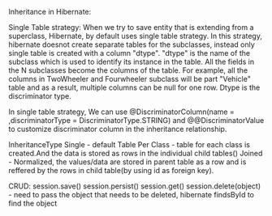 
Inheritance in Hibernate:

Single Table strategy:
When we try to save entity that is extending from a superclass, Hibernate, by default uses single table strategy. In this strategy, hibernate doesnot create separate tables for the subclasses, instead only single table is created with a column "dtype". "dtype" is the name of the subclass which is used to identify its instance in the table. All the fields in the N subclasses become the columns of the table. For example, all the columns in TwoWheeler and Fourwheeler subclass will be part "Vehicle" table and as a result, multiple columns can be null for one row. Dtype is the discriminator type.

In single table strategy, We can use @DiscriminatorColumn(name = ,discriminatorType = DiscriminatorType.STRING) and @@DiscriminatorValue to customize discriminator column in the inheritance relationship.

InheritanceType 
Single - default
Table Per Class - table for each class is created.And the data is stored as rows in the individual child tables()
Joined - Normalized, the values/data are stored in parent table as a row and is reffered by the rows in child table(by using id as foreign key). 

CRUD:
session.save()
session.persist()
session.get()
session.delete(object)  - need to pass the object that needs to be deleted, hibernate findsById to find the object 



